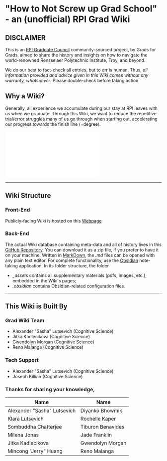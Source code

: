# "How to Not Screw up Grad School" - an (unofficial) RPI Grad Wiki

## DISCLAIMER
This is an [RPI Graduate Council](RPI/Graduate%20Council.md) community-sourced project, by Grads for Grads, aimed to share the history and insights on how to navigate the world-renowned Rensselaer Polytechnic Institute, Troy, and beyond.

We do our best to fact-check all entries, but to err is human. Thus, _all information provided and advice given in this Wiki comes without any warranty, whatsoever_. Please double-check before taking action.

## Why a Wiki?
Generally, all experience we accumulate during our stay at RPI leaves with us when we graduate. Through this Wiki, we want to reduce the repetitive trial/error struggles many of us go through when starting out, accelerating our progress towards the finish line (=degree).


![CONTRIBUTE](CONTRIBUTE.md)

---
## Wiki Structure
### Front-End
Publicly-facing Wiki is hosted on this [Webpage](https://publish.obsidian.md/rpi-grad-wiki)
### Back-End
The actual Wiki database containing meta-data and all of history lives in this [GitHub Repository](https://github.com/rpi-graduate-council/grad-wiki/). You can download it as a zip file, if you prefer to have it on your machine. Written in [MarkDown](https://en.wikipedia.org/wiki/markdown), the _.md_ files can be opened with any plain text editor. For complete functionality, use the [Obsidian](https://obsidian.md/) note-taking application. In its folder structure, the folder
- _\_assets_ contains all supplementary materials (pdfs, images, etc.), embedded in the Wiki's pages;
- _.obsidian_ contains Obsidian-related configuration files.

---
## This Wiki is Built By
### Grad Wiki Team
- Alexander "Sasha" Lutsevich (Cognitive Science)
- Jitka Kadlecikova (Cognitive Science)
- Gwendolyn Morgan (Cognitive Science)
- Reno Malanga (Cognitive Science)

### Tech Support
- Alexander "Sasha" Lutsevich (Cognitive Science)
- Joseph Killian (Cognitive Science)

### Thanks for sharing your knowledge,

| Name                        | Name              |
| --------------------------- | ----------------- |
| Alexander "Sasha" Lutsevich | Diyanko Bhowmik   |
| Klara Lutsevich             | Rochelle Kaper    |
| Sombuddha Chatterjee        | Tiburon Benavides |
| Milena Jonas                | Jade Franklin     |
| Jitka Kadlecikova           | Gwendolyn Morgan  |
| Mincong "Jerry" Huang       | Reno Malanga      |
